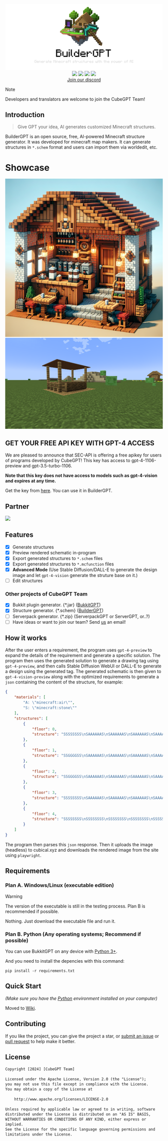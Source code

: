 <div align="center">
<img src="https://github.com/Zhou-Shilin/picx-images-hosting/blob/master/buildergpt-logo.jpeg?raw=true"/> 
<img src="https://img.shields.io/badge/Builder-GPT-blue">
<a href="https://github.com/CubeGPT/BuilderGPT/pulls"><img src="https://img.shields.io/badge/PRs-welcome-20BF20"></a>
<img src="https://img.shields.io/badge/License-Apache-red">
<a href="https://discord.gg/kTZtXw8s7r"><img src="https://img.shields.io/discord/1212765516532289587
"></a>
<!-- <a href="https://crowdin.com/project/bukkitgpt"><img src="https://img.shields.io/badge/i18n-Crowdin-darkblue"></a> -->
<!-- <p>English | <a href="https://github.com/CubeGPT/BukkitGPT/blob/master/README-zh_cn.md">简体中文</a></p> -->
<br>
<a href="https://discord.gg/kTZtXw8s7r">Join our discord</a>
<br/>
</div>

> [!NOTE]
> Developers and translators are welcome to join the CubeGPT Team!

## Introduction
> Give GPT your idea, AI generates customized Minecraft structures.

BuilderGPT is an open source, free, AI-powered Minecraft structure generator. It was developed for minecraft map makers. It can generate structures in `*.schem` format and users can import them via worldedit, etc.

# Showcase
![](https://github.com/Zhou-Shilin/picx-images-hosting/blob/master/img-mUATep311QjghtgbcihXCJwZ.png?raw=true)
![](https://github.com/Zhou-Shilin/picx-images-hosting/blob/master/Snipaste_2024-05-12_21-11-55.png?raw=true)

## GET YOUR FREE API KEY WITH GPT-4 ACCESS
We are pleased to announce that SEC-API is offering a free apikey for users of programs developed by CubeGPT!
This key has access to gpt-4-1106-preview and gpt-3.5-turbo-1106.

**Note that this key does not have access to models such as gpt-4-vision and expires at any time.**

Get the key from [here](https://github.com/orgs/CubeGPT/discussions/1). You can use it in BuilderGPT.

## Partner
[![](https://www.bisecthosting.com/partners/custom-banners/c37f58c7-c49b-414d-b53c-1a6e1b1cff71.webp)](https://bisecthosting.com/cubegpt)

## Features

- [x] Generate structures
- [x] Preview rendered schematic in-program
- [x] Export generated structures to `*.schem` files
- [x] Export generated structures to `*.mcfunction` files
- [x] **Advanced Mode** (Use Stable Diffusion/DALL-E to generate the design image and let `gpt-4-vision` generate the struture base on it.)
- [ ] Edit structures

### Other projects of CubeGPT Team
- [x] Bukkit plugin generator. {*.jar} ([BukkitGPT](https://github.com/CubeGPT/BukkitGPT))
- [x] Structure generator. {*.schem} ([BuilderGPT](https://github.com/CubeGPT/BuilderGPT))
- [ ] Serverpack generator. {*.zip} (ServerpackGPT or ServerGPT, or..?)
- [ ] Have ideas or want to join our team? Send [us](mailto:admin@baimoqilin.top) an email!

## How it works

After the user enters a requirement, the program uses `gpt-4-preview` to expand the details of the requirement and generate a specific solution. The program then uses the generated solution to generate a drawing tag using `gpt-4-preview`, and then calls Stable Diffusion WebUI or DALL-E to generate a design using the generated tag. The generated schematic is then given to `gpt-4-vision-preview` along with the optimized requirements to generate a `json` containing the content of the structure, for example:

```json
{
    "materials": [
        "A: \"minecraft:air\"",
        "S: \"minecraft:stone\""
    ],
    "structures": [
        {
            "floor": 0,
            "structure": "SSSSSSSS\nSAAAAAAS\nSAAAAAAS\nSAAAAAAS\nSAAAAAAS\nSAAAAAAS\nSAAAAAAS\nSAAAAAAS\nSAAAAAAS\nSSSSSSSS"
        },
        {
            "floor": 1,
            "structure": "SSGGGGSS\nSAAAAAAS\nSAAAAAAS\nSAAAAAAS\nSAAAAAAS\nSAAAAAAS\nSAAAAAAS\nSAAAAAAS\nSAAAAAAS\nSSSSSSSS"
        },
        {
            "floor": 2,
            "structure": "SSGGGGSS\nSAAAAAAS\nSAAAAAAS\nSAAAAAAS\nSAAAAAAS\nSAAAAAAS\nSAAAAAAS\nSAAAAAAS\nSAAAAAAS\nSSSSSSSS"
        },
        {
            "floor": 3,
            "structure": "SSSSSSSS\nSAAAAAAS\nSAAAAAAS\nSAAAAAAS\nSAAAAAAS\nSAAAAAAS\nSAAAAAAS\nSAAAAAAS\nSAAAAAAS\nSSSSSSSS"
        },
        {
            "floor": 4,
            "structure": "SSSSSSSS\nSSSSSSSS\nSSSSSSSS\nSSSSSSSS\nSSSSSSSS\nSSSSSSSS\nSSSSSSSS\nSSSSSSSS\nSSSSSSSS\nSSSSSSSS\n"
        }
    ]
}
```
The program then parses this `json` response. Then it uploads the image (headless) to cubical.xyz and downloads the rendered image from the site using `playwright`.

## Requirements

### Plan A. Windows/Linux (executable edition)

> [!WARNING]
> The version of the executable is still in the testing process. Plan B is recommended if possible.

Nothing. Just download the executable file and run it.

### Plan B. Python (Any operating systems; Recommend if possible)

You can use BukkitGPT on any device with [Python 3+](https://www.python.org/).  

And you need to install the depencies with this command:
```
pip install -r requirements.txt
```

## Quick Start

*(Make sure you have the [Python](https://www.python.org) environment installed on your computer)*

<!--
### Executable/UI
1. Download `windows-build.zip` or `linux-build.zip` from [the release page](https://https://github.com/CubeGPT/BuilderGPT/releases) and unzip it.
2. Edit `config.yaml`, fill in your OpenAI Apikey. If you don't know how, remember that [Google](https://www.google.com/) and [Bing](https://www.bing.com/) are always your best friends.
3. Run `ui.exe` (Windows) or `ui` (Linux), enter the description and let GPT generate the structure.
4. Find your structure in `/generated/<name>.schem`.
5. Import the file into the game via worldedit or other tools. (Google is your best friend~~)
-->

Moved to [Wiki](https://github.com/CubeGPT/BuilderGPT/wiki).

<!--
### Python/UI (RECOMMEND)
1. Download `Source Code.zip` from [the release page](https://https://github.com/CubeGPT/BuilderGPT/releases) and unzip it.
2. Edit `config.yaml`, fill in your OpenAI Apikey. If you don't know how, remember that [Google](https://www.google.com/) and [Bing](https://www.bing.com/) are always your best friends.
3. Run `ui.py` (bash `python ui.py`), enter the description and let GPT generate the structure.
4. Find your structure in `/generated/<name>.schem`.
5. Import the file into the game via worldedit or other tools. (Google is your best friend~~)

### Python/Console
1. Download `Source Code.zip` from [the release page]([https:///](https://github.com/CubeGPT/BuilderGPT/releases)) and unzip it.
2. Edit `config.yaml`, fill in your OpenAI Apikey. If you don't know how, remember that [Google](https://www.google.com/) and [Bing](https://www.bing.com/) are always your best friends.
3. Run `console.py` (bash `python console.py`), enter the description and let GPT generate the structure.
4. Find your structure in `/generated/<name>.schem`.
5. Import the file into the game via worldedit or other tools. (Google is your best friend~~)

-->

## Contributing
If you like the project, you can give the project a star, or [submit an issue](https://github.com/CubeGPT/BuilderGPT/issues) or [pull request](https://github.com/CubeGPT/BuilderGPT/pulls) to help make it better.

## License
```
Copyright [2024] [CubeGPT Team]

Licensed under the Apache License, Version 2.0 (the "License");
you may not use this file except in compliance with the License.
You may obtain a copy of the License at

    http://www.apache.org/licenses/LICENSE-2.0

Unless required by applicable law or agreed to in writing, software
distributed under the License is distributed on an "AS IS" BASIS,
WITHOUT WARRANTIES OR CONDITIONS OF ANY KIND, either express or implied.
See the License for the specific language governing permissions and
limitations under the License.
```
